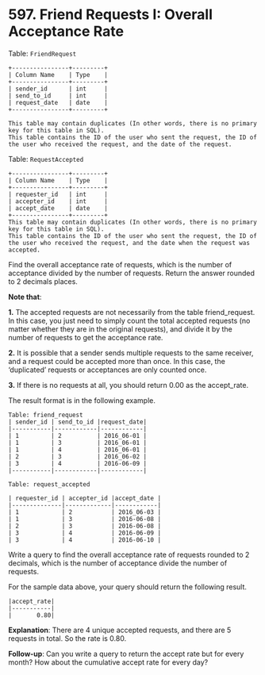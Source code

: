 
# 597. Friend Requests I: Overall Acceptance Rate

Table: ``FriendRequest``

```
+----------------+---------+
| Column Name    | Type    |
+----------------+---------+
| sender_id      | int     |
| send_to_id     | int     |
| request_date   | date    |
+----------------+---------+

This table may contain duplicates (In other words, there is no primary key for this table in SQL).
This table contains the ID of the user who sent the request, the ID of the user who received the request, and the date of the request.
```

Table: ``RequestAccepted``
```
+----------------+---------+
| Column Name    | Type    |
+----------------+---------+
| requester_id   | int     |
| accepter_id    | int     |
| accept_date    | date    |
+----------------+---------+
This table may contain duplicates (In other words, there is no primary key for this table in SQL).
This table contains the ID of the user who sent the request, the ID of the user who received the request, and the date when the request was accepted.
```
Find the overall acceptance rate of requests, which is the number of acceptance divided by the number of requests. Return the answer rounded to 2 decimals places.

**Note that**:

**1.** The accepted requests are not necessarily from the table friend_request. In this case, you just need to simply count the total accepted requests (no matter whether they are in the original requests), and divide it by the number of requests to get the acceptance rate.

**2.** It is possible that a sender sends multiple requests to the same receiver, and a request could be accepted more than once. In this case, the ‘duplicated’ requests or acceptances are only counted once.

**3.** If there is no requests at all, you should return 0.00 as the accept_rate.

The result format is in the following example.


```
Table: friend_request
| sender_id | send_to_id |request_date|
|-----------|------------|------------|
| 1         | 2          | 2016_06-01 |
| 1         | 3          | 2016_06-01 |
| 1         | 4          | 2016_06-01 |
| 2         | 3          | 2016_06-02 |
| 3         | 4          | 2016-06-09 |
|-----------|------------|------------|

Table: request_accepted

| requester_id | accepter_id |accept_date |
|--------------|-------------|------------|
| 1            | 2           | 2016_06-03 |
| 1            | 3           | 2016-06-08 |
| 2            | 3           | 2016-06-08 |
| 3            | 4           | 2016-06-09 |
| 3            | 4           | 2016-06-10 |

```
Write a query to find the overall acceptance rate of requests rounded to 2 decimals, which is the number of acceptance divide the number of requests.
 
For the sample data above, your query should return the following result.

```
|accept_rate|
|-----------|
|       0.80|
```

**Explanation**: There are 4 unique accepted requests, and there are 5 requests in total. So the rate is 0.80.
 
**Follow-up**:
Can you write a query to return the accept rate but for every month?
How about the cumulative accept rate for every day?
